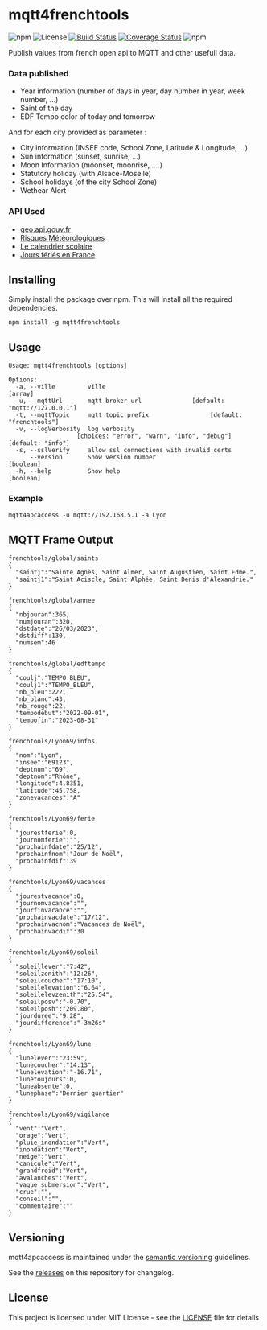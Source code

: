 # mqtt4frenchtools

![npm](https://img.shields.io/npm/v/mqtt4frenchtools)
![License](https://img.shields.io/github/license/WoCha-FR/mqtt4frenchtools)
[![Build Status](https://app.travis-ci.com/WoCha-FR/mqtt4frenchtools.svg?branch=main)](https://app.travis-ci.com/WoCha-FR/mqtt4frenchtools)
[![Coverage Status](https://coveralls.io/repos/github/WoCha-FR/mqtt4frenchtools/badge.svg?branch=main)](https://coveralls.io/github/WoCha-FR/mqtt4frenchtools?branch=main)
![npm](https://img.shields.io/npm/dt/mqtt4frenchtools)

Publish values from french open api to MQTT and other usefull data.

### Data published

- Year information (number of days in year, day number in year, week number, ...)
- Saint of the day
- EDF Tempo color of today and tomorrow

And for each city provided as parameter :
- City information (INSEE code, School Zone, Latitude & Longitude, ...)
- Sun information (sunset, sunrise, ...)
- Moon Information (moonset, moonrise, ....)
- Statutory holiday (with Alsace-Moselle)
- School holidays (of the city School Zone)
- Wethear Alert

### API Used

- [geo.api.gouv.fr](https://geo.api.gouv.fr/)
- [Risques Météorologiques](https://public.opendatasoft.com/explore/dataset/risques-meteorologiques-copy/api/)
- [Le calendrier scolaire](https://data.education.gouv.fr/explore/dataset/fr-en-calendrier-scolaire/information/)
- [Jours fériés en France](https://calendrier.api.gouv.fr/jours-feries/)

## Installing

Simply install the package over npm. This will install all the required dependencies.

```
npm install -g mqtt4frenchtools
```

## Usage

```
Usage: mqtt4frenchtools [options]

Options:
  -a, --ville         ville                                              [array]
  -u, --mqttUrl       mqtt broker url              [default: "mqtt://127.0.0.1"]
  -t, --mqttTopic     mqtt topic prefix                 [default: "frenchtools"]
  -v, --logVerbosity  log verbosity
                   [choices: "error", "warn", "info", "debug"] [default: "info"]
  -s, --sslVerify     allow ssl connections with invalid certs
      --version       Show version number                              [boolean]
  -h, --help          Show help                                        [boolean]
```

### Example

```
mqtt4apcaccess -u mqtt://192.168.5.1 -a Lyon
```

## MQTT Frame Output

```
frenchtools/global/saints
{
  "saintj":"Sainte Agnès, Saint Almer, Saint Augustien, Saint Edme.",
  "saintj1":"Saint Aciscle, Saint Alphée, Saint Denis d'Alexandrie."
}
```

```
frenchtools/global/annee
{
  "nbjouran":365,
  "numjouran":320,
  "dstdate":"26/03/2023",
  "dstdiff":130,
  "numsem":46
}
```

```
frenchtools/global/edftempo
{
  "coulj":"TEMPO_BLEU",
  "coulj1":"TEMPO_BLEU",
  "nb_bleu":222,
  "nb_blanc":43,
  "nb_rouge":22,
  "tempodebut":"2022-09-01",
  "tempofin":"2023-08-31"
}
```

```
frenchtools/Lyon69/infos
{
  "nom":"Lyon",
  "insee":"69123",
  "deptnum":"69",
  "deptnom":"Rhône",
  "longitude":4.8351,
  "latitude":45.758,
  "zonevacances":"A"
}
```

```
frenchtools/Lyon69/ferie
{
  "jourestferie":0,
  "journomferie":"",
  "prochainfdate":"25/12",
  "prochainfnom":"Jour de Noël",
  "prochainfdif":39
}
```

```
frenchtools/Lyon69/vacances
{
  "jourestvacance":0,
  "journomvacance":"",
  "jourfinvacance":"",
  "prochainvacdate":"17/12",
  "prochainvacnom":"Vacances de Noël",
  "prochainvacdif":30
}
```

```
frenchtools/Lyon69/soleil
{
  "soleillever":"7:42",
  "soleilzenith":"12:26",
  "soleilcoucher":"17:10",
  "soleilelevation":"6.64",
  "soleilelevzenith":"25.54",
  "soleilposv":"-0.70",
  "soleilposh":"209.80",
  "jourduree":"9:28",
  "jourdifference":"-3m26s"
}
```

```
frenchtools/Lyon69/lune
{
  "lunelever":"23:59",
  "lunecoucher":"14:13",
  "lunelevation":"-16.71",
  "lunetoujours":0,
  "luneabsente":0,
  "lunephase":"Dernier quartier"
}
```

```
frenchtools/Lyon69/vigilance
{
  "vent":"Vert",
  "orage":"Vert",
  "pluie_inondation":"Vert",
  "inondation":"Vert",
  "neige":"Vert",
  "canicule":"Vert",
  "grandfroid":"Vert",
  "avalanches":"Vert",
  "vague_submersion":"Vert",
  "crue":"",
  "conseil":"",
  "commentaire":""
}
```

## Versioning

mqtt4apcaccess is maintained under the [semantic versioning](https://semver.org/) guidelines.

See the [releases](https://github.com/WoCha-FR/mqtt4frenchtools/releases) on this repository for changelog.

## License

This project is licensed under MIT License - see the [LICENSE](LICENSE.md) file for details
